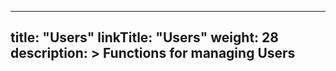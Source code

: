 
---
title: "Users"
linkTitle: "Users"
weight: 28
description: >
  Functions for managing Users
---
